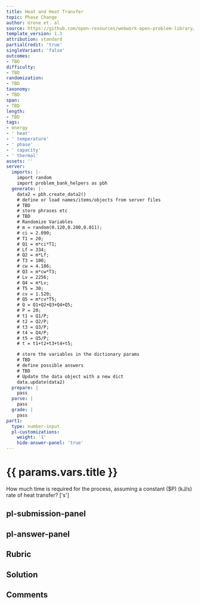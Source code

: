 ```yaml
---
title: Heat and Heat Transfer
topic: Phase Change
author: Urone et. al
source: https://github.com/open-resources/webwork-open-problem-library/tree/master/Contrib/BrockPhysics/College_Physics_Urone/14.Heat_and_Heat_Transfer/14-03.Phase_Change/NU_U17_14_03_007.pg
template_version: 1.3
attribution: standard
partialCredit: 'true'
singleVariant: 'false'
outcomes:
- TBD
difficulty:
- TBD
randomization:
- TBD
taxonomy:
- TBD
span:
- TBD
length:
- TBD
tags:
- energy
- ' heat'
- ' temperature'
- ' phase'
- ' capacity'
- ' thermal'
assets: ''
server:
  imports: |-
    import random
    import problem_bank_helpers as pbh
  generate: |-
    data2 = pbh.create_data2()
    # define or load names/items/objects from server files
    # TBD
    # store phrases etc
    # TBD
    # Randomize Variables
    # m = random(0.120,0.200,0.011);
    # ci = 2.090;
    # T1 = 20;
    # Q1 = m*ci*T1;
    # Lf = 334;
    # Q2 = m*Lf;
    # T3 = 100;
    # cw = 4.186;
    # Q3 = m*cw*T3;
    # Lv = 2256;
    # Q4 = m*Lv;
    # T5 = 30;
    # cv = 1.520;
    # Q5 = m*cv*T5;
    # Q = Q1+Q2+Q3+Q4+Q5;
    # P = 20;
    # t1 = Q1/P;
    # t2 = Q2/P;
    # t3 = Q3/P;
    # t4 = Q4/P;
    # t5 = Q5/P;
    # t = t1+t2+t3+t4+t5;

    # store the variables in the dictionary params
    # TBD
    # define possible answers
    # TBD
    # Update the data object with a new dict
    data.update(data2)
  prepare: |
    pass
  parse: |
    pass
  grade: |
    pass
part1:
  type: number-input
  pl-customizations:
    weight: '1'
    hide-answer-panel: 'true'
---
```


# {{ params.vars.title }} 


How much time is required for the process, assuming a constant ($P) (kJ/s) rate of heat transfer?
['s']

## pl-submission-panel 


## pl-answer-panel 


## Rubric 


## Solution 


## Comments 


